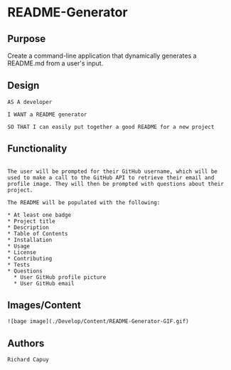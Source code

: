 # README-Generator

## Purpose

Create a command-line application that dynamically generates a README.md from a user's input.

## Design

```
AS A developer

I WANT a README generator

SO THAT I can easily put together a good README for a new project

```
## Functionality

```

The user will be prompted for their GitHub username, which will be used to make a call to the GitHub API to retrieve their email and profile image. They will then be prompted with questions about their project.

The README will be populated with the following:

* At least one badge
* Project title
* Description
* Table of Contents
* Installation
* Usage
* License
* Contributing
* Tests
* Questions
  * User GitHub profile picture
  * User GitHub email

```

## Images/Content

```
![bage image](./Develop/Content/README-Generator-GIF.gif) 

```

## Authors

```
Richard Capuy

```